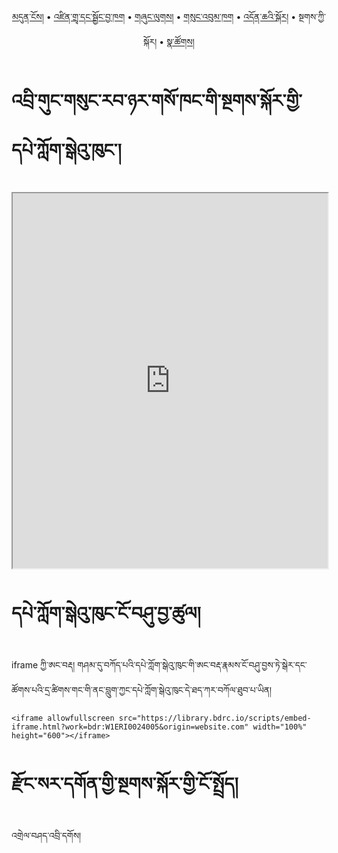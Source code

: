 <p align="center">
  <a href="https://bdrc-reader.github.io/kagyusungrab/">མདུན་ངོས།</a> • <a href="https://bdrc-reader.github.io/kagyusungrab/shedra">འཛིན་གྲྭ་དང་སྦྱོང་བྱ་ཁག</a> • <a href="https://bdrc-reader.github.io/kagyusungrab/shunglug">གཞུང་ལུགས།</a>  • <a href="https://bdrc-reader.github.io/kagyusungrab/sungbum">གསུང་འབུམ་ཁག</a> • <a href="https://bdrc-reader.github.io/kagyusungrab/doncha">འདོན་ཆའི་སྐོར།</a> • <span>སྔགས་ཀྱི་སྐོར།</span> •  <a href="https://bdrc-reader.github.io/kagyusungrab/natsok">སྣ་ཚོགས།</a></p>


# འབྲི་གུང་གསུང་རབ་ཉར་གསོ་ཁང་གི་སྔགས་སྐོར་གྱི་དཔེ་ཀློག་སྒེའུ་ཁུང་།

<iframe allowfullscreen src="https://library.bdrc.io/scripts/embed-iframe.html?work=bdr:W1ERI0024005&origin=website.com" width="100%" height="600"></iframe>

<br>

# དཔེ་ཀློག་སྒེའུ་ཁུང་ངོ་བཤུ་བྱ་ཚུལ།

iframe ཀྱི་ཨང་བརྡ། གཤམ་དུ་བཀོད་པའི་དཔེ་ཀློག་སྒེའུ་ཁུང་གི་ཨང་བརྡ་རྣམས་ངོ་བཤུ་བྱས་ཏེ་སྒེར་དང་ཚོགས་པའི་དྲ་ཚིགས་གང་གི་ནང་བླུག་ཀྱང་དཔེ་ཀློག་སྒེའུ་ཁུང་དེ་ཐད་ཀར་བཀོལ་ཐུབ་པ་ཡིན།

```
<iframe allowfullscreen src="https://library.bdrc.io/scripts/embed-iframe.html?work=bdr:W1ERI0024005&origin=website.com" width="100%" height="600"></iframe>
```

# རྫོང་སར་དགོན་གྱི་སྔགས་སྐོར་གྱི་ངོ་སྤྲོད།

འགྲེལ་བཤད་འབྲི་དགོས།









